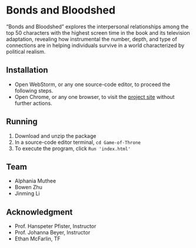 # Bonds and Bloodshed
“Bonds and Bloodshed” explores the interpersonal relationships among the top 50 characters with the highest screen time in the book and its television adaptation, revealing how instrumental the number, depth, and type of connections are in helping individuals survive in a world characterized by political realism.

## Installation
* Open WebStorm, or any one source-code editor, to proceed the following steps.
* Open Chrome, or any one browser, to visit the [project site](https://bowen-zhu.github.io/Game-of-Thrones/) without further actions.

## Running
1. Download and unzip the package
2. In a source-code editor terminal, ```cd Game-of-Throne```
3. To execute the program, click ```Run 'index.html'```

## Team
* Alphania Muthee
* Bowen Zhu
* Jinming Li

## Acknowledgment
* Prof. Hanspeter Pfister, Instructor
* Prof. Johanna Beyer, Instructor
* Ethan McFarlin, TF
